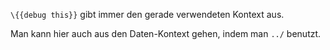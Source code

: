 `\{{debug this}}` gibt immer den gerade verwendeten Kontext aus. 

Man kann hier auch aus den Daten-Kontext gehen, indem man `../` benutzt.